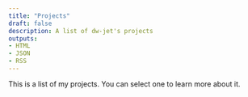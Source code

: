 ```yaml
---
title: "Projects"
draft: false
description: A list of dw-jet's projects
outputs:
- HTML
- JSON
- RSS
---
```


This is a list of my projects. You can select one to learn more about it.
